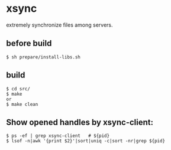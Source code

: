 # xsync
extremely synchronize files among servers.

## before build

```
$ sh prepare/install-libs.sh
```

## build

```
$ cd src/
$ make
or
$ make clean
```


## Show opened handles by xsync-client:

```
$ ps -ef | grep xsync-client   # ${pid}
$ lsof -n|awk '{print $2}'|sort|uniq -c|sort -nr|grep ${pid}
```
